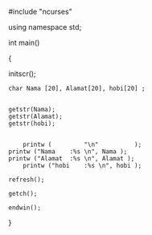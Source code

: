 #include "ncurses"

using namespace std;

int main()

{

initscr();

    char Nama [20], Alamat[20], hobi[20] ;
	
	
	getstr(Nama);
	getstr(Alamat);
	getstr(hobi);
	
	
        printw (         "\n"          );
	printw ("Nama    :%s \n", Nama );
	printw ("Alamat  :%s \n", Alamat );
        printw ("hobi    :%s \n", hobi );
    
	refresh();
	
	getch();
	
	endwin();
}
